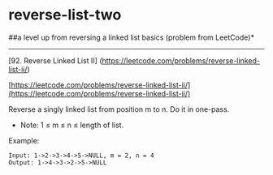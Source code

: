 # reverse-list-two
##a level up from reversing a linked list basics (problem from LeetCode)*
___


[92. Reverse Linked List II] (https://leetcode.com/problems/reverse-linked-list-ii/)

[https://leetcode.com/problems/reverse-linked-list-ii/](https://leetcode.com/problems/reverse-linked-list-ii/)


Reverse a singly linked list from position m to n. Do it in one-pass.

- Note: 1 ≤ m ≤ n ≤ length of list.

Example:
```
Input: 1->2->3->4->5->NULL, m = 2, n = 4
Output: 1->4->3->2->5->NULL

